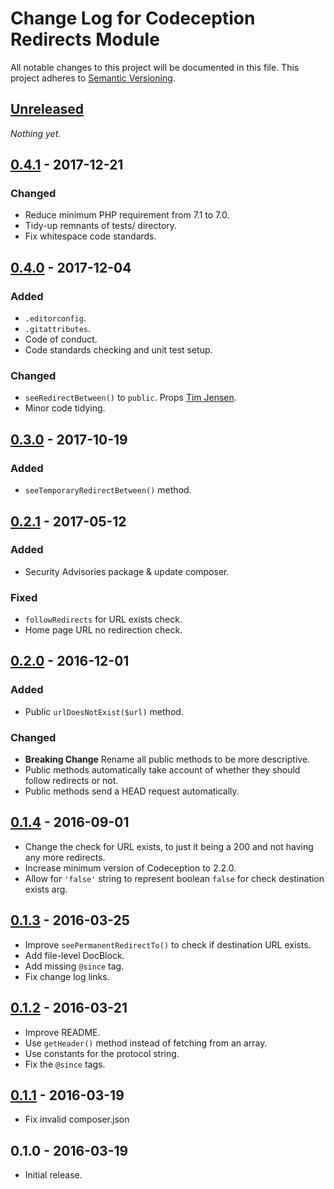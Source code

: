 # Change Log for Codeception Redirects Module

All notable changes to this project will be documented in this file.
This project adheres to [Semantic Versioning](http://semver.org/).

## [Unreleased]

_Nothing yet._

## [0.4.1] - 2017-12-21
### Changed
- Reduce minimum PHP requirement from 7.1 to 7.0.
- Tidy-up remnants of tests/ directory.
- Fix whitespace code standards. 

## [0.4.0] - 2017-12-04
### Added
- `.editorconfig`.
- `.gitattributes`.
- Code of conduct.
- Code standards checking and unit test setup.

### Changed
- `seeRedirectBetween()` to `public`. Props [Tim Jensen].
- Minor code tidying.

## [0.3.0] - 2017-10-19
### Added
- `seeTemporaryRedirectBetween()` method.

## [0.2.1] - 2017-05-12
### Added
- Security Advisories package & update composer.

### Fixed
- `followRedirects` for URL exists check.
- Home page URL no redirection check.

## [0.2.0] - 2016-12-01
### Added
- Public `urlDoesNotExist($url)` method.

### Changed
- **Breaking Change** Rename all public methods to be more descriptive.
- Public methods automatically take account of whether they should follow redirects or not.
- Public methods send a HEAD request automatically.

## [0.1.4] - 2016-09-01
- Change the check for URL exists, to just it being a 200 and not having any more redirects.
- Increase minimum version of Codeception to 2.2.0.
- Allow for `'false'` string to represent boolean `false` for check destination exists arg.

## [0.1.3] - 2016-03-25
- Improve `seePermanentRedirectTo()` to check if destination URL exists.
- Add file-level DocBlock.
- Add missing `@since` tag.
- Fix change log links.

## [0.1.2] - 2016-03-21
- Improve README.
- Use `getHeader()` method instead of fetching from an array.
- Use constants for the protocol string.
- Fix the `@since` tags.

## [0.1.1] - 2016-03-19
- Fix invalid composer.json

## 0.1.0 - 2016-03-19
- Initial release.

[Tim Jensen]: https://github.com/timothyjensen

[Unreleased]: https://github.com/gamajo/codeception-redirects/compare/0.4.1...HEAD
[0.4.1]: https://github.com/gamajo/codeception-redirects/compare/0.4.0...0.4.1
[0.4.0]: https://github.com/gamajo/codeception-redirects/compare/0.3.0...0.4.0
[0.3.0]: https://github.com/gamajo/codeception-redirects/compare/0.2.1...0.3.0
[0.2.1]: https://github.com/gamajo/codeception-redirects/compare/0.2.0...0.2.1
[0.2.0]: https://github.com/gamajo/codeception-redirects/compare/0.1.4...0.2.0
[0.1.4]: https://github.com/gamajo/codeception-redirects/compare/0.1.3...0.1.4
[0.1.3]: https://github.com/gamajo/codeception-redirects/compare/0.1.2...0.1.3
[0.1.2]: https://github.com/gamajo/codeception-redirects/compare/0.1.1...0.1.2
[0.1.1]: https://github.com/gamajo/codeception-redirects/compare/0.1.0...0.1.1
